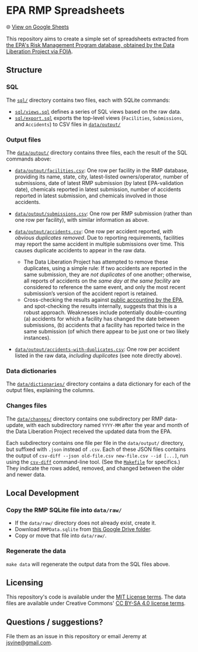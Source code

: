 # EPA RMP Spreadsheets

🌐 [View on Google Sheets](https://docs.google.com/spreadsheets/d/170UIeg_sweeqGWVQrjHWY-HNRqEPE9axbEroSEr4C3M/edit)

This repository aims to create a simple set of spreadsheets extracted from [the EPA's Risk Management Program database, obtained by the Data Liberation Project via FOIA](https://docs.google.com/document/d/1jrLXtv0knnACiPXJ1ZRFXR1GaPWCHJWWjin4rsthFbQ/edit).

## Structure

### SQL

The [`sql/`](sql/) directory contains two files, each with SQLite commands:

- [`sql/views.sql`](sql/views.sql) defines a series of SQL views based on the raw data.
- [`sql/export.sql`](sql/export.sql) exports the top-level views (`Facilities`, `Submissions`, and `Accidents`) to CSV files in [`data/output/`](data/output/)

### Output files

The [`data/output/`](data/output/) directory contains three files, each the result of the SQL commands above:

- [`data/output/facilities.csv`](data/output/facilities.csv): One row per facility in the RMP database, providing its name, state, city, latest-listed owners/operator, number of submissions, date of latest RMP submission (by latest EPA-validation date), chemicals reported in latest submission, number of accidents reported in latest submission, and chemicals involved in those accidents.

- [`data/output/submissions.csv`](data/output/submissions.csv): One row per RMP submission (rather than one row per facility), with similar information as above.

- [`data/output/accidents.csv`](data/output/accidents.csv): One row per accident reported, *with obvious duplicates removed*. Due to reporting requirements, facilities may report the same accident in multiple submissions over time. This causes duplicate accidents to appear in the raw data.
    - The Data Liberation Project has attempted to remove these duplicates, using a simple rule: If two accidents are reported in the same submission, they are *not duplicates* of one another; otherwise, all reports of accidents on the *same day at the same facility* are considered to reference the same event, and only the most recent submission’s version of the accident report is retained.
    - Cross-checking the results against [public accounting by the EPA](https://www.regulations.gov/document/EPA-HQ-OLEM-2022-0174-0065), and spot-checking the results internally, suggests that this is a robust approach. Weaknesses include potentially double-counting (a) accidents for which a facility has changed the date between submissions, (b) accidents that a facility has reported twice in the same submission (of which there appear to be just one or two likely instances).

- [`data/output/accidents-with-duplicates.csv`](data/output/accidents-with-duplicates.csv): One row per accident listed in the raw data, *including duplicates* (see note directly above).

### Data dictionaries

The [`data/dictionaries/`](data/dictionaries/) directory contains a data dictionary for each of the output files, explaining the columns.

### Changes files

The [`data/changes/`](data/changes/) directory contains one subdirectory per RMP data-update, with each subdirectory named `YYYY-MM` after the year and month of the Data Liberation Project received the updated data from the EPA.

Each subdirectory contains one file per file in the `data/output/` directory, but suffixed with `.json` instead of `.csv`. Each of these JSON files contains the output of `csv-diff --json old-file.csv new-file.csv --id [...]`, run using the [`csv-diff`](https://github.com/simonw/csv-diff) command-line tool. (See the [`Makefile`](Makefile) for specifics.) They indicate the rows added, removed, and changed between the older and newer data.

## Local Development

### Copy the RMP SQLite file into `data/raw/`

- If the `data/raw/` directory does not already exist, create it.
- Download `RMPData.sqlite` from [this Google Drive folder](https://drive.google.com/drive/folders/1AP5IalHsPR5MK7676-valdem0eOScF2Q).
- Copy or move that file into `data/raw/`.


### Regenerate the data

`make data` will regenerate the output data from the SQL files above.

## Licensing

This repository's code is available under the [MIT License terms](https://opensource.org/license/mit/). The data files are available under Creative Commons' [CC BY-SA 4.0 license terms](https://creativecommons.org/licenses/by-sa/4.0/).


## Questions / suggestions?

File them as an issue in this repository or email Jeremy at jsvine@gmail.com. 
